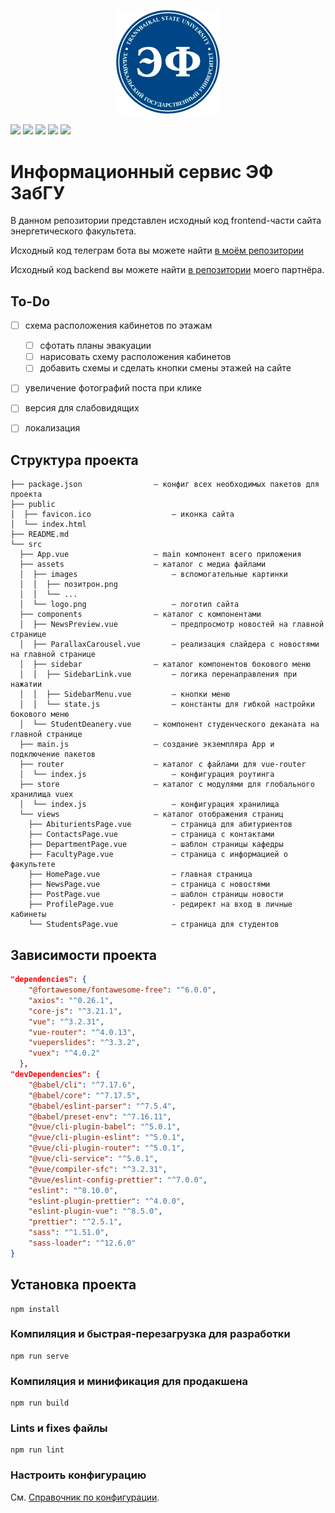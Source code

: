 <p align="center" width="100%">
    <img width="33%" src="./src/assets/logo.png"> 
</p>

![](https://img.shields.io/npm/v/npm)
![](https://img.shields.io/github/languages/code-size/LevasyukDY/EnergyFacultyWebsite) 
![](https://img.shields.io/github/commit-activity/w/LevasyukDY/EnergyFacultyWebsite)
![](https://img.shields.io/github/last-commit/LevasyukDY/EnergyFacultyWebsite)
![](https://img.shields.io/badge/partner-github.com%2FTseplyaevAF-red)


# Информационный сервис ЭФ ЗабГУ

В данном репозитории представлен исходный код frontend-части сайта энергетического факультета.

Исходный код телеграм бота вы можете найти [в моём репозитории](https://github.com/LevasyukDY/EnergyFacultyTelegramBot)

Исходный код backend вы можете найти [в репозитории](https://github.com/TseplyaevAF/energy_faculty) моего партнёра.

## To-Do

- [ ] схема расположения кабинетов по этажам
  - [ ] сфотать планы эвакуации
  - [ ] нарисовать схему расположения кабинетов
  - [ ] добавить схемы и сделать кнопки смены этажей на сайте
- [ ] увеличение фотографий поста при клике
- [ ] версия для слабовидящих
- [ ] локализация


## Структура проекта

```
├── package.json                – конфиг всех необходимых пакетов для проекта
├── public
│  ├── favicon.ico                  – иконка сайта
│  └── index.html
├── README.md
└── src
  ├── App.vue                   – main компонент всего приложения
  ├── assets                    – каталог с медиа файлами
  │  ├── images                     – вспомогательные картинки
  │  │  ├── позитрон.png
  │  │  └── ...
  │  └── logo.png                   – логотип сайта
  ├── components                – каталог с компонентами
  │  ├── NewsPreview.vue            – предпросмотр новостей на главной странице
  │  ├── ParallaxCarousel.vue       – реализация слайдера с новостями на главной странице
  │  ├── sidebar                – каталог компонентов бокового меню
  │  │  ├── SidebarLink.vue         – логика перенаправления при нажатии
  │  │  ├── SidebarMenu.vue         – кнопки меню
  │  │  └── state.js                – константы для гибкой настройки бокового меню
  │  └── StudentDeanery.vue     – компонент студенческого деканата на главной странице
  ├── main.js                   – создание экземпляра App и подключение пакетов
  ├── router                    – каталог с файлами для vue-router
  │  └── index.js                   – конфигурация роутинга
  ├── store                     – каталог с модулями для глобального хранилища vuex
  │  └── index.js                   – конфигурация хранилища
  └── views                     – каталог отображения страниц
    ├── AbiturientsPage.vue         – страница для абитуриентов
    ├── ContactsPage.vue            – страница с контактами
    ├── DepartmentPage.vue          – шаблон страницы кафедры
    ├── FacultyPage.vue             – страница с информацией о факультете
    ├── HomePage.vue                – главная страница
    ├── NewsPage.vue                – страница с новостями
    ├── PostPage.vue                – шаблон страницы новости
    ├── ProfilePage.vue             - редирект на вход в личные кабинеты
    └── StudentsPage.vue            – страница для студентов
```

## Зависимости проекта
```json
"dependencies": {
    "@fortawesome/fontawesome-free": "^6.0.0",
    "axios": "^0.26.1",
    "core-js": "^3.21.1",
    "vue": "^3.2.31",
    "vue-router": "^4.0.13",
    "vueperslides": "^3.3.2",
    "vuex": "^4.0.2"
  },
"devDependencies": {
    "@babel/cli": "^7.17.6",
    "@babel/core": "^7.17.5",
    "@babel/eslint-parser": "^7.5.4",
    "@babel/preset-env": "^7.16.11",
    "@vue/cli-plugin-babel": "^5.0.1",
    "@vue/cli-plugin-eslint": "^5.0.1",
    "@vue/cli-plugin-router": "^5.0.1",
    "@vue/cli-service": "^5.0.1",
    "@vue/compiler-sfc": "^3.2.31",
    "@vue/eslint-config-prettier": "^7.0.0",
    "eslint": "^8.10.0",
    "eslint-plugin-prettier": "^4.0.0",
    "eslint-plugin-vue": "^8.5.0",
    "prettier": "^2.5.1",
    "sass": "^1.51.0",
    "sass-loader": "^12.6.0"
}
```

## Установка проекта
```
npm install
```

### Компиляция и быстрая-перезагрузка для разработки
```
npm run serve
```

### Компиляция и минификация для продакшена
```
npm run build
```

### Lints и fixes файлы
```
npm run lint
```

### Настроить конфигурацию
См. [Справочник по конфигурации](https://cli.vuejs.org/config/).
